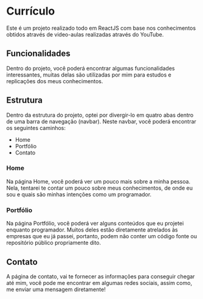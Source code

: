 # Currículo

Este é um projeto realizado todo em ReactJS com base nos conhecimentos obtidos através de video-aulas realizadas através do YouTube.

## Funcionalidades

Dentro do projeto, você poderá encontrar algumas funcionalidades interessantes, muitas delas são utilizadas por mim para estudos e replicações dos meus conhecimentos.

## Estrutura

Dentro da estrutura do projeto, optei por divergir-lo em quatro abas dentro de uma barra de navegação (navbar). Neste navbar, você poderá encontrar os seguintes caminhos:

- Home
- Portfólio
- Contato

### Home

Na página Home, você poderá ver um pouco mais sobre a minha pessoa. Nela, tentarei te contar um pouco sobre meus conhecimentos, de onde eu sou e quais são minhas intenções como um programador.

### Portfólio

Na página Portfólio, você poderá ver alguns conteúdos que eu projetei enquanto programador. Muitos deles estão diretamente atrelados às empresas que eu já passei, portanto, podem não conter um código fonte ou repositório público propriamente dito.

## Contato

A página de contato, vai te fornecer as informações para conseguir chegar até mim, você pode me encontrar em algumas redes sociais, assim como, me enviar uma mensagem diretamente!